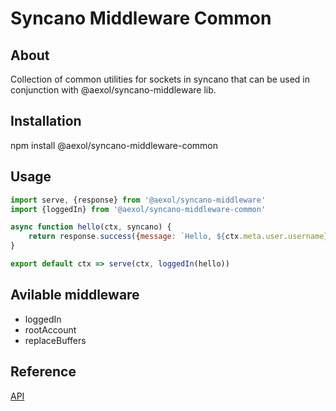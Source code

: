 # Syncano Middleware Common

## About
Collection of common utilities for sockets in syncano that can be used in conjunction with @aexol/syncano-middleware lib.

## Installation
npm install @aexol/syncano-middleware-common

## Usage
```javascript
import serve, {response} from '@aexol/syncano-middleware'
import {loggedIn} from '@aexol/syncano-middleware-common'

async function hello(ctx, syncano) {
    return response.success({message: `Hello, ${ctx.meta.user.username}`)
}

export default ctx => serve(ctx, loggedIn(hello))
```

## Avilable middleware

* loggedIn
* rootAccount
* replaceBuffers

## Reference
[API](https://github.com/aexol/syncano-middleware-common#documentation)